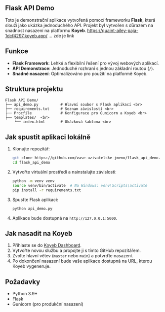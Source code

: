 


## Flask API Demo

Toto je demonstrační aplikace vytvořená pomocí frameworku **Flask**, která slouží jako ukázka jednoduchého API. Projekt byl vytvořen s důrazem na snadnost nasazení na platformu **Koyeb**.
https://quaint-ailey-paja-1dcf4297.koyeb.app/    ... zde je link 

## Funkce
- **Flask Framework**: Lehké a flexibilní řešení pro vývoj webových aplikací.
- **API Demonstrace**: Jednoduché rozhraní s jednou základní routou (`/`).
- **Snadné nasazení**: Optimalizováno pro použití na platformě Koyeb.

## Struktura projektu
```
Flask API Demo/
├── api_demo.py          # Hlavní soubor s Flask aplikací <br>
├── requirements.txt     # Seznam závislostí <br>
├── Procfile             # Konfigurace pro Gunicorn a Koyeb <br>
├── templates/  <br>
    └── index.html       # Ukázková šablona <br>
```

## Jak spustit aplikaci lokálně
1. Klonujte repozitář:
   ```bash
   git clone https://github.com/vase-uzivatelske-jmeno/flask_api_demo.git
   cd flask_api_demo
   ```

2. Vytvořte virtuální prostředí a nainstalujte závislosti:
   ```bash
   python -m venv venv
   source venv/bin/activate  # Na Windows: venv\Scripts\activate
   pip install -r requirements.txt
   ```

3. Spusťte Flask aplikaci:
   ```bash
   python api_demo.py
   ```

4. Aplikace bude dostupná na `http://127.0.0.1:5000`.

## Jak nasadit na Koyeb
1. Přihlaste se do [Koyeb Dashboard](https://app.koyeb.com/).
2. Vytvořte novou službu a propojte ji s tímto GitHub repozitářem.
3. Zvolte hlavní větev (`master` nebo `main`) a potvrďte nasazení.
4. Po dokončení nasazení bude vaše aplikace dostupná na URL, kterou Koyeb vygeneruje.

## Požadavky
- Python 3.9+
- Flask
- Gunicorn (pro produkční nasazení)



